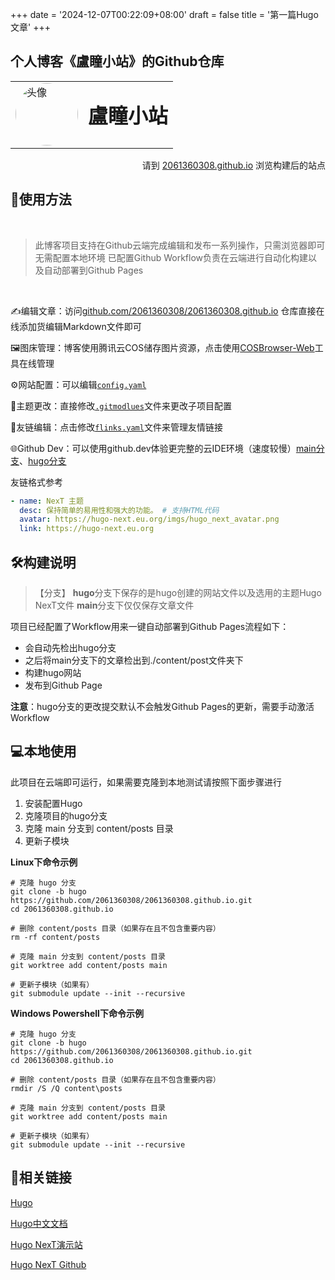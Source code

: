 +++
date = '2024-12-07T00:22:09+08:00'
draft = false
title = '第一篇Hugo文章'
+++


## 个人博客《盧瞳小站》的Github仓库

<div align="center">
  <table>
    <tr>
      <td style="vertical-align: middle;">
        <a href="//2061360308.github.io" target="_blank">
          <img src="https://github.com/2061360308/2061360308.github.io/blob/hugo/static/imgs/avatar.jpg?raw=true" alt="头像" style="width: 100px; height: 100px; border-radius: 50%;">
        </a>
      </td>
      <td style="vertical-align: middle;">
        <a href="//2061360308.github.io" target="_blank" style="text-decoration: none; color: inherit;">
          <h1 style="margin: 0;">盧瞳小站</h1>
        </a>
      </td>
    </tr>
  </table>
</div>

<div align="right">
  <p>请到 <a href="//2061360308.github.io">2061360308.github.io</a> 浏览构建后的站点</p>
</div>

## 🚀使用方法
<br>

> 此博客项目支持在Github云端完成编辑和发布一系列操作，只需浏览器即可无需配置本地环境
> 已配置Github Workflow负责在云端进行自动化构建以及自动部署到Github Pages

<br>

✍️编辑文章：访问[github.com/2061360308/2061360308.github.io](https://github.com/2061360308/2061360308.github.io) 仓库直接在线添加货编辑Markdown文件即可<br>

🖼️图床管理：博客使用腾讯云COS储存图片资源，点击使用[COSBrowser-Web](https://cosbrowser.cloud.tencent.com/web/file?bucket=blog-image-1303709080&region=ap-chengdu)工具在线管理

⚙️网站配置：可以编辑[`config.yaml`](//github.com/2061360308/2061360308.github.io/edit/hugo/config.yaml)<br>

🎨主题更改：直接修改[`.gitmodlues`](//github.com/2061360308/2061360308.github.io/edit/hugo/.gitmodlues)文件来更改子项目配置<br>

🔗友链编辑：点击修改[`flinks.yaml`](//github.com/2061360308/2061360308.github.io/deit/hugo/data/flinks.yaml)文件来管理友情链接<br>

🌐Github Dev：可以使用github.dev体验更完整的云IDE环境（速度较慢）[main分支](//github.dev/2061360308/2061360308.github.io/tree/main)、[hugo分支](//github.dev/2061306030/2061360308.github.io/tree/hugo)<br>

友链格式参考
```yaml
- name: NexT 主题
  desc: 保持简单的易用性和强大的功能。 # 支持HTML代码
  avatar: https://hugo-next.eu.org/imgs/hugo_next_avatar.png
  link: https://hugo-next.eu.org
```

## 🛠️构建说明

> 【分支】
> **hugo**分支下保存的是hugo创建的网站文件以及选用的主题Hugo NexT文件
> **main**分支下仅仅保存文章文件

项目已经配置了Workflow用来一键自动部署到Github Pages流程如下：
 - 会自动先检出hugo分支
 - 之后将main分支下的文章检出到./content/post文件夹下
 - 构建hugo网站
 - 发布到Github Page

**注意**：hugo分支的更改提交默认不会触发Github Pages的更新，需要手动激活Workflow

## 💻本地使用
此项目在云端即可运行，如果需要克隆到本地测试请按照下面步骤进行

1. 安装配置Hugo
2. 克隆项目的hugo分支
3. 克隆 main 分支到 content/posts 目录
4. 更新子模块

**Linux下命令示例**
```shell
# 克隆 hugo 分支
git clone -b hugo https://github.com/2061360308/2061360308.github.io.git
cd 2061360308.github.io

# 删除 content/posts 目录（如果存在且不包含重要内容）
rm -rf content/posts

# 克隆 main 分支到 content/posts 目录
git worktree add content/posts main

# 更新子模块（如果有）
git submodule update --init --recursive
```

**Windows Powershell下命令示例**
```shell
# 克隆 hugo 分支
git clone -b hugo https://github.com/2061360308/2061360308.github.io.git
cd 2061360308.github.io

# 删除 content/posts 目录（如果存在且不包含重要内容）
rmdir /S /Q content\posts

# 克隆 main 分支到 content/posts 目录
git worktree add content/posts main

# 更新子模块（如果有）
git submodule update --init --recursive
```

## 🔗相关链接
[Hugo](https://gohugo.io)

[Hugo中文文档](https://hugo.opendocs.io/)

[Hugo NexT演示站](https://hugo-next.eu.org/)

[Hugo NexT Github](https://github.com/hugo-next/hugo-theme-next/)
<!--stackedit_data:
eyJoaXN0b3J5IjpbLTY5NzMxNjg0NV19
-->